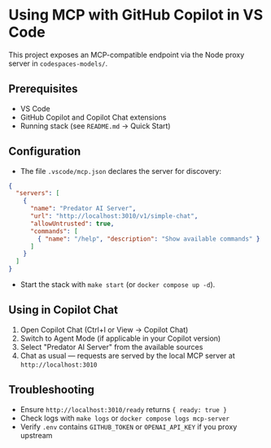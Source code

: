 # Using MCP with GitHub Copilot in VS Code

This project exposes an MCP-compatible endpoint via the Node proxy server in `codespaces-models/`.

## Prerequisites

- VS Code
- GitHub Copilot and Copilot Chat extensions
- Running stack (see `README.md` → Quick Start)

## Configuration

- The file `.vscode/mcp.json` declares the server for discovery:

```json
{
  "servers": [
    {
      "name": "Predator AI Server",
      "url": "http://localhost:3010/v1/simple-chat",
      "allowUntrusted": true,
      "commands": [
        { "name": "/help", "description": "Show available commands" }
      ]
    }
  ]
}
```

- Start the stack with `make start` (or `docker compose up -d`).

## Using in Copilot Chat

1. Open Copilot Chat (Ctrl+I or View → Copilot Chat)
2. Switch to Agent Mode (if applicable in your Copilot version)
3. Select "Predator AI Server" from the available sources
4. Chat as usual — requests are served by the local MCP server at `http://localhost:3010`

## Troubleshooting

- Ensure `http://localhost:3010/ready` returns `{ ready: true }`
- Check logs with `make logs` or `docker compose logs mcp-server`
- Verify `.env` contains `GITHUB_TOKEN` or `OPENAI_API_KEY` if you proxy upstream
